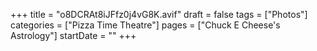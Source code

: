 +++
title = "o8DCRAt8iJFfz0j4vG8K.avif"
draft = false
tags = ["Photos"]
categories = ["Pizza Time Theatre"]
pages = ["Chuck E Cheese's Astrology"]
startDate = ""
+++

